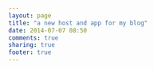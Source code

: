 ```yaml
---
layout: page
title: "a new host and app for my blog"
date: 2014-07-07 08:50
comments: true
sharing: true
footer: true
---
```

